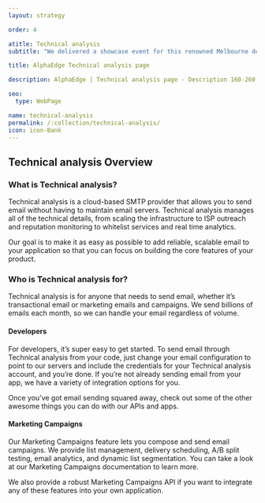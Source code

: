 ```yaml
---
layout: strategy

order: 4

atitle: Technical analysis
subtitle: "We delivered a showcase event for this renowned Melbourne design company that emphaised their heritage and craftsmanship."

title: AlphaEdge Technical analysis page

description: AlphaEdge | Technical analysis page - Description 160-260 chars

seo:
  type: WebPage

name: technical-analysis
permalink: /:collection/technical-analysis/
icon: icon-Bank
---
```


## Technical analysis Overview
### What is Technical analysis?
    
Technical analysis is a cloud-based SMTP provider that allows you to send email without having to maintain email servers. Technical analysis manages all of the technical details, from scaling the infrastructure to ISP outreach and reputation monitoring to whitelist services and real time analytics.
    
Our goal is to make it as easy as possible to add reliable, scalable email to your application so that you can focus on building the core features of your product.
    
### Who is Technical analysis for?
    
Technical analysis is for anyone that needs to send email, whether it’s transactional email or marketing emails and campaigns. We send billions of emails each month, so we can handle your email regardless of volume.
    
#### Developers
    
For developers, it’s super easy to get started. To send email through Technical analysis from your code, just change your email configuration to point to our servers and include the credentials for your Technical analysis account, and you’re done. If you’re not already sending email from your app, we have a variety of integration options for you.
    
Once you’ve got email sending squared away, check out some of the other awesome things you can do with our APIs and apps.
    
#### Marketing Campaigns
    
Our Marketing Campaigns feature lets you compose and send email campaigns. We provide list management, delivery scheduling, A/B split testing, email analytics, and dynamic list segmentation. You can take a look at our Marketing Campaigns documentation to learn more.
    
We also provide a robust Marketing Campaigns API if you want to integrate any of these features into your own application.
